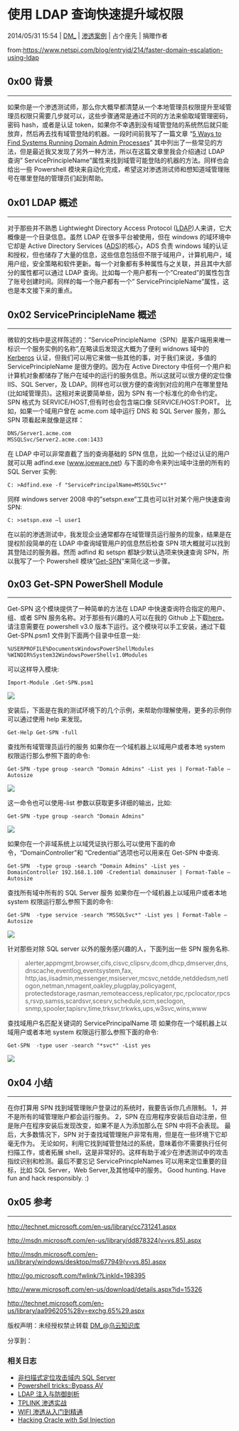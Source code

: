 # 使用 LDAP 查询快速提升域权限

2014/05/31 15:54 | [DM_](http://drops.wooyun.org/author/DM_ "由 DM_ 发布") | [渗透案例](http://drops.wooyun.org/category/pentesting "查看 渗透案例 中的全部文章") | 占个座先 | 捐赠作者

from:https://www.netspi.com/blog/entryid/214/faster-domain-escalation-using-ldap

## 0x00 背景

* * *

如果你是一个渗透测试师，那么你大概早都清楚从一个本地管理员权限提升至域管理员权限只需要几步就可以，这些步骤通常是通过不同的方法来偷取域管理密码，密码 hash，或者是认证 token，如果你不幸遇到没有域管登陆的系统然后就只能放弃，然后再去找有域管登陆的机器。一段时间前我写了一篇文章 “[5 Ways to Find Systems Running Domain Admin Processes](https://www.netspi.com/blog/entryid/132/5-ways-to-find-systems-running-domain-admin-processes)” 其中列出了一些常见的方法，但是最近我又发现了另外一种方法，所以在这篇文章里我会介绍通过 LDAP 查询” ServicePrincipleName”属性来找到域管可能登陆的机器的方法。同样也会给出一些 Powershell 模块来自动化完成，希望这对渗透测试师和想知道域管理账号在哪里登陆的管理员们起到帮助。

## 0x01 LDAP 概述

* * *

对于那些并不熟悉 Lightwieght Directory Access Protocol ([LDAP](http://en.wikipedia.org/wiki/Ldap))人来讲，它大概像是一个目录信息。虽然 LDAP 在很多平台被使用，但在 windows 的域环境中它却是 Active Directory Services ([ADS](http://en.wikipedia.org/wiki/Active_Directory))的核心，ADS 负责 windows 域的认证和授权，但也储存了大量的信息，这些信息包括但不限于域用户，计算机用户，域用户组，安全策略和软件更新。每一个对象都有多种属性与之关联，并且其中大部分的属性都可以通过 LDAP 查询。比如每一个用户都有一个”Created”的属性包含了账号创建时间。同样的每一个账户都有一个” ServicePrincipleName”属性，这也是本文接下来的重点。

## 0x02 ServicePrincipleName 概述

* * *

微软的文档中是这样陈述的：”ServicePrincipleName（SPN）是客户端用来唯一标识一个服务实例的名称”,在略读后发现这大概为了便利 widnows 域中的[Kerberos](http://technet.microsoft.com/en-us/library/bb742516.aspx) 认证，但我们可以用它来做一些其他的事，对于我们来说，多值的 ServicePrincipleName 是很方便的。因为在 Active Directory 中任何一个用户和计算机对象都储存了账户在域中的运行的服务信息。所以这就可以很方便的定位像 IIS、SQL Server，及 LDAP。同样也可以很方便的查询到对应的用户在哪里登陆(比如域管理员)。这相对来说要简单些，因为 SPN 有一个标准化的命令约定。SPN 格式为 SERVICE/HOST,但有时也会包含端口像 SERVICE/HOST:PORT。 比如，如果一个域用户曾在 acme.com 域中运行 DNS 和 SQL Server 服务，那么 SPN 项看起来就像是这样：

```
DNS/Server1.acme.com
MSSQLSvc/Server2.acme.com:1433 
```

在 LDAP 中可以非常直截了当的查询基础的 SPN 信息，比如一个经过认证的用户就可以用 adfind.exe (www.joeware.net) 与下面的命令来列出域中注册的所有的 SQL Server 实例:

```
C: >Adfind.exe -f "ServicePrincipalName=MSSQLSvc*" 
```

同样 windows server 2008 中的”setspn.exe”工具也可以针对某个用户快速查询 SPN:

```
C: >setspn.exe –l user1 
```

在以前的渗透测试中，我发现企业通常都存在域管理员运行服务的现象，结果是在提权阶段简单的在 LDAP 中查询域管用户的信息然后检查 SPN 项大概就可以找到其登陆过的服务器。然而 adfind 和 setspn 都缺少默认选项来快速查询 SPN，所以我写了一个 Powershell 模块”[Get-SPN](https://github.com/nullbind/Powershellery/blob/master/Stable-ish/Get-SPN/Get-SPN.psm1)”来简化这一步骤。

## 0x03 Get-SPN PowerShell Module

* * *

Get-SPN 这个模块提供了一种简单的方法在 LDAP 中快速查询符合指定的用户、组、或者 SPN 服务名称。对于那些有兴趣的人可以在我的 Github 上下载[here](https://github.com/nullbind/Powershellery/blob/master/Stable-ish/Get-SPN/Get-SPN.psm1)。请注意需要在 powershell v3.0 版本下运行。这个模块可以手工安装，通过下载 Get-SPN.psm1 文件到下面两个目录中任意一处:

```
%USERPROFILE%DocumentsWindowsPowerShellModules
%WINDIR%System32WindowsPowerShellv1.0Modules 
```

可以这样导入模块:

```
Import-Module .Get-SPN.psm1 
```

![](img/img1_u63_png.jpg)

安装后，下面是在我的测试环境下的几个示例，来帮助你理解使用，更多的示例你可以通过使用 help 来发现。

```
Get-Help Get-SPN -full 
```

查找所有域管理员运行的服务 如果你在一个域机器上以域用户或者本地 system 权限运行那么参照下面的命令:

```
Get-SPN -type group -search "Domain Admins" -List yes | Format-Table –Autosize 
```

![](img/img2_u31_png.jpg)

这一命令也可以使用-list 参数以获取更多详细的输出，比如:

```
Get-SPN -type group -search "Domain Admins" 
```

![](img/img3_u25_png.jpg)

如果你在一个非域系统上以域凭证执行那么可以使用下面的命令，“DomainController”和 “Credential”选项也可以用来在 Get-SPN 中查询.

```
Get-SPN  -type group -search "Domain Admins" -List yes -DomainController 192.168.1.100 -Credential domainuser | Format-Table –Autosize 
```

查找所有域中所有的 SQL Server 服务 如果你在一个域机器上以域用户或者本地 system 权限运行那么参照下面的命令:

```
Get-SPN  -type service -search "MSSQLSvc*" -List yes | Format-Table –Autosize 
```

![](img/img4_u7_png.jpg)

针对那些对除 SQL server 以外的服务感兴趣的人，下面列出一些 SPN 服务名称.

> alerter,appmgmt,browser,cifs,cisvc,clipsrv,dcom,dhcp,dmserver,dns,dnscache,eventlog,eventsystem,fax, http,ias,iisadmin,messenger,msiserver,mcsvc,netdde,netddedsm,netlogon,netman,nmagent,oakley,plugplay,policyagent, protectedstorage,rasman,remoteaccess,replicator,rpc,rpclocator,rpcss,rsvp,samss,scardsvr,scesrv,schedule,scm,seclogon, snmp,spooler,tapisrv,time,trksvr,trkwks,ups,w3svc,wins,www

查找域用户名匹配关键词的 ServicePrincipalName 项 如果你在一个域机器上以域用户或者本地 system 权限运行那么参照下面的命令:

```
Get-SPN  -type user -search "*svc*" -List yes 
```

![](img/img5_u15_png.jpg)

## 0x04 小结

* * *

在你打算用 SPN 找到域管理账户登录过的系统时，我要告诉你几点限制。 1，并不是所有的域管理账户都会运行服务。 2，SPN 在应用程序安装后自动注册，但是账户在程序安装后发现改变，如果不是人为添加那么在 SPN 中将不会表现。 最后，大多数情况下，SPN 对于查找域管理账户非常有用，但是在一些环境下它却毫无作为。 无论如何，利用它找到域管登陆过的系统，意味着你不需要执行任何扫描工作，或者拓展 shell，这是非常好的。这样有助于减少在渗透测试中的攻击指纹识别和检测。最后不要忘记 ServicePrincpleNames 可以用来定位重要的目标，比如 SQL Server，Web Server,及其他域中的服务。 Good hunting. Have fun and hack responsibly. :)

## 0x05 参考

* * *

http://technet.microsoft.com/en-us/library/cc731241.aspx

http://msdn.microsoft.com/en-us/library/dd878324(v=vs.85).aspx

http://msdn.microsoft.com/en-us/library/windows/desktop/ms677949(v=vs.85).aspx

http://go.microsoft.com/fwlink/?LinkId=198395

http://www.microsoft.com/en-us/download/details.aspx?id=15326

http://technet.microsoft.com/en-us/library/aa996205%28v=exchg.65%29.aspx

版权声明：未经授权禁止转载 [DM_](http://drops.wooyun.org/author/DM_ "由 DM_ 发布")@[乌云知识库](http://drops.wooyun.org)

分享到：

### 相关日志

*   [非扫描式定位攻击域内 SQL Server](http://drops.wooyun.org/pentesting/2134)
*   [Powershell tricks::Bypass AV](http://drops.wooyun.org/tips/3353)
*   [LDAP 注入与防御剖析](http://drops.wooyun.org/tips/967)
*   [TPLINK 渗透实战](http://drops.wooyun.org/tips/2552)
*   [WIFI 渗透从入门到精通](http://drops.wooyun.org/pentesting/3390)
*   [Hacking Oracle with Sql Injection](http://drops.wooyun.org/tips/57)